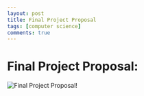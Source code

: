 ```yaml
---
layout: post
title: Final Project Proposal
tags: [computer science]
comments: true
---
```

# Final Project Proposal: 

![Final Project Proposal!](https://cfiredancing.github.io/img/gender_reveal_pillow.jpg)

